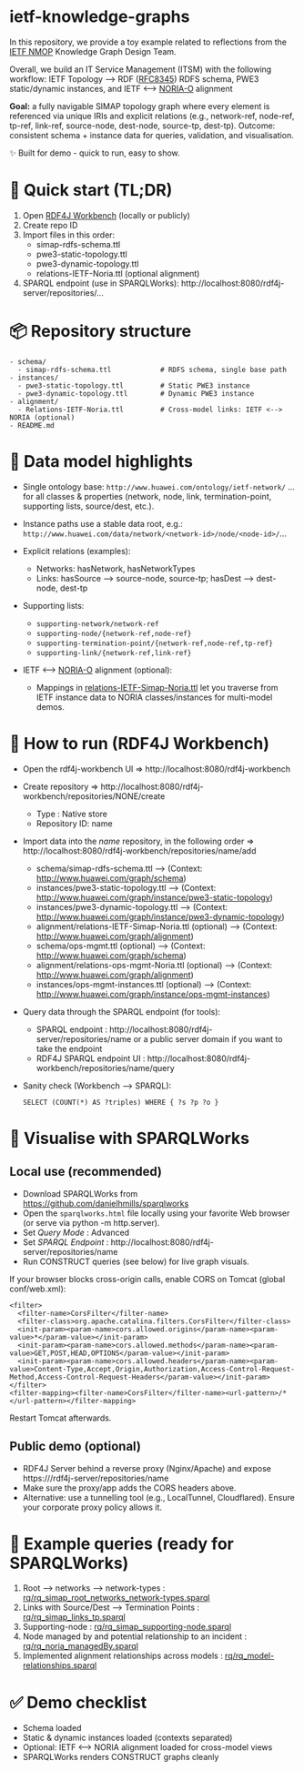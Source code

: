 # ietf-knowledge-graphs

In this repository, we provide a toy example related to reflections from the [IETF NMOP](https://datatracker.ietf.org/wg/nmop/about/) Knowledge Graph Design Team.

Overall, we build an IT Service Management (ITSM) with the following workflow: IETF Topology --> RDF ([RFC8345](https://datatracker.ietf.org/doc/rfc8345/))
RDFS schema, PWE3 static/dynamic instances, and IETF <--> [NORIA-O](https://w3id.org/noria/) alignment

**Goal:** a fully navigable SIMAP topology graph where every element is referenced via unique IRIs and explicit relations (e.g., network-ref, node-ref, tp-ref, link-ref, source-node, dest-node, source-tp, dest-tp).
Outcome: consistent schema + instance data for queries, validation, and visualisation.

✨ Built for demo - quick to run, easy to show.

# 🚦 Quick start (TL;DR)

1. Open [RDF4J Workbench](https://rdf4j.org/documentation/tools/server-workbench/) (locally or publicly)
2. Create repo ID
3. Import files in this order:
   - simap-rdfs-schema.ttl
   - pwe3-static-topology.ttl
   - pwe3-dynamic-topology.ttl
   - relations-IETF-Noria.ttl (optional alignment)
4. SPARQL endpoint (use in SPARQLWorks): http://localhost:8080/rdf4j-server/repositories/...

# 📦 Repository structure

```
- schema/
  - simap-rdfs-schema.ttl            # RDFS schema, single base path
- instances/
  - pwe3-static-topology.ttl         # Static PWE3 instance
  - pwe3-dynamic-topology.ttl        # Dynamic PWE3 instance
- alignment/
  - Relations-IETF-Noria.ttl         # Cross-model links: IETF <--> NORIA (optional)
- README.md
```

# 🧠 Data model highlights

- Single ontology base: `http://www.huawei.com/ontology/ietf-network/` ... for all classes & properties (network, node, link, termination-point, supporting lists, source/dest, etc.).

- Instance paths use a stable data root, e.g.: `http://www.huawei.com/data/network/<network-id>/node/<node-id>/`...

- Explicit relations (examples):
  - Networks: hasNetwork, hasNetworkTypes
  - Links: hasSource --> source-node, source-tp; hasDest --> dest-node, dest-tp

- Supporting lists:
  - `supporting-network/network-ref`
  - `supporting-node/{network-ref,node-ref}`
  - `supporting-termination-point/{network-ref,node-ref,tp-ref}`
  - `supporting-link/{network-ref,link-ref}`

- IETF <--> [NORIA-O](https://w3id.org/noria/) alignment (optional):
  - Mappings in [relations-IETF-Simap-Noria.ttl](relations-IETF-Simap-Noria.ttl) let you traverse from IETF instance data to NORIA classes/instances for multi-model demos.

# 🧪 How to run (RDF4J Workbench)

- Open the rdf4j-workbench UI => http://localhost:8080/rdf4j-workbench

- Create repository => http://localhost:8080/rdf4j-workbench/repositories/NONE/create
  - Type : Native store
  - Repository ID: name

- Import data into the *name* repository, in the following order => http://localhost:8080/rdf4j-workbench/repositories/name/add
  - schema/simap-rdfs-schema.ttl --> (Context: http://www.huawei.com/graph/schema)
  - instances/pwe3-static-topology.ttl --> (Context: http://www.huawei.com/graph/instance/pwe3-static-topology)
  - instances/pwe3-dynamic-topology.ttl --> (Context: http://www.huawei.com/graph/instance/pwe3-dynamic-topology)
  - alignment/relations-IETF-Simap-Noria.ttl (optional) --> (Context: http://www.huawei.com/graph/alignment)
  - schema/ops-mgmt.ttl (optional) --> (Context: http://www.huawei.com/graph/schema)
  - alignment/relations-ops-mgmt-Noria.ttl (optional) --> (Context: http://www.huawei.com/graph/alignment)
  - instances/ops-mgmt-instances.ttl (optional) --> (Context: http://www.huawei.com/graph/instance/ops-mgmt-instances)

- Query data through the SPARQL endpoint (for tools):
  - SPARQL endpoint : http://localhost:8080/rdf4j-server/repositories/name or a public server domain if you want to take the endpoint
  - RDF4J SPARQL endpoint UI : http://localhost:8080/rdf4j-workbench/repositories/name/query 

- Sanity check (Workbench --> SPARQL):
	```
	SELECT (COUNT(*) AS ?triples) WHERE { ?s ?p ?o }
	```
# 🔎 Visualise with SPARQLWorks

## Local use (recommended)

- Download SPARQLWorks from https://github.com/danielhmills/sparqlworks
- Open the `sparqlworks.html` file locally using your favorite Web browser (or serve via python -m http.server).
- Set *Query Mode* : Advanced
- Set *SPARQL Endpoint* : http://localhost:8080/rdf4j-server/repositories/name
- Run CONSTRUCT queries (see below) for live graph visuals.

If your browser blocks cross-origin calls, enable CORS on Tomcat (global conf/web.xml):

```
<filter>
  <filter-name>CorsFilter</filter-name>
  <filter-class>org.apache.catalina.filters.CorsFilter</filter-class>
  <init-param><param-name>cors.allowed.origins</param-name><param-value>*</param-value></init-param>
  <init-param><param-name>cors.allowed.methods</param-name><param-value>GET,POST,HEAD,OPTIONS</param-value></init-param>
  <init-param><param-name>cors.allowed.headers</param-name><param-value>Content-Type,Accept,Origin,Authorization,Access-Control-Request-Method,Access-Control-Request-Headers</param-value></init-param>
</filter>
<filter-mapping><filter-name>CorsFilter</filter-name><url-pattern>/*</url-pattern></filter-mapping>
```

Restart Tomcat afterwards.

## Public demo (optional)

- RDF4J Server behind a reverse proxy (Nginx/Apache) and expose https://<your-host>/rdf4j-server/repositories/name
- Make sure the proxy/app adds the CORS headers above.
- Alternative: use a tunnelling tool (e.g., LocalTunnel, Cloudflared). Ensure your corporate proxy policy allows it.

# 🧭 Example queries (ready for SPARQLWorks)

1. Root --> networks --> network-types : [rq/rq_simap_root_networks_network-types.sparql](rq/rq_simap_root_networks_network-types.sparql)
2. Links with Source/Dest --> Termination Points : [rq/rq_simap_links_tp.sparql](rq/rq_simap_links_tp.sparql)
3. Supporting-node : [rq/rq_simap_supporting-node.sparql](rq/rq_simap_supporting-node.sparql)
4. Node managed by and potential relationship to an incident : [rq/rq_noria_managedBy.sparql](rq/rq_noria_managedBy.sparql)
5. Implemented alignment relationships across models : [rq/rq_model-relationships.sparql](rq/rq_model-relationships.sparql)

# ✅ Demo checklist

- Schema loaded
- Static & dynamic instances loaded (contexts separated)
- Optional: IETF <--> NORIA alignment loaded for cross-model views
- SPARQLWorks renders CONSTRUCT graphs cleanly
